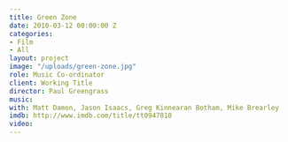 ```yaml
---
title: Green Zone
date: 2010-03-12 00:00:00 Z
categories:
- Film
- All
layout: project
image: "/uploads/green-zone.jpg"
role: Music Co-ordinator
client: Working Title
director: Paul Greengrass
music: 
with: Matt Damon, Jason Isaacs, Greg Kinnearan Botham, Mike Brearley
imdb: http://www.imdb.com/title/tt0947810
video: 
---
```


